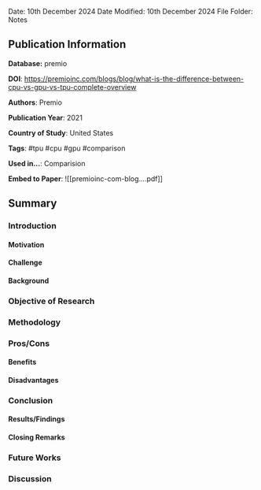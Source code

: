 Date: 10th December 2024
Date Modified: 10th December 2024
File Folder: Notes
## Publication Information

**Database:** premio

**DOI**: https://premioinc.com/blogs/blog/what-is-the-difference-between-cpu-vs-gpu-vs-tpu-complete-overview

**Authors**: Premio

**Publication Year**: 2021

**Country of Study**: United States

**Tags**: #tpu #cpu #gpu #comparison

**Used in…**: Comparision

**Embed to Paper**: ![[premioinc-com-blog....pdf]]

## Summary

### Introduction

#### Motivation

#### Challenge

#### Background

### Objective of Research

### Methodology

### Pros/Cons

#### Benefits

#### Disadvantages

### Conclusion

#### Results/Findings

#### Closing Remarks

### Future Works

### Discussion


